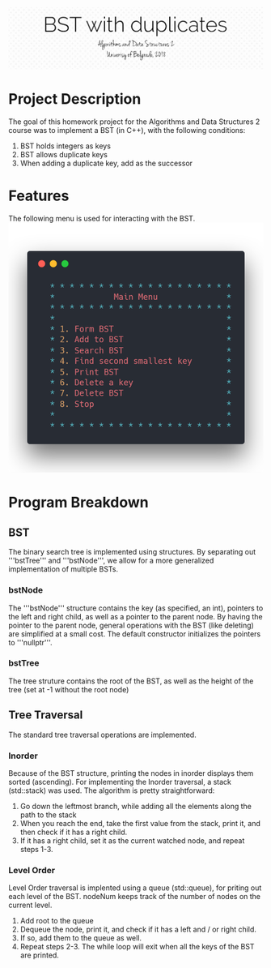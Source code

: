 ![alt text](https://raw.githubusercontent.com/zivkovicmilos/BinarySearchTree/master/img/BannerImg.jpg)

# Project Description
The goal of this homework project for the Algorithms and Data Structures 2 course was to implement a BST (in C++), with the following conditions:
1. BST holds integers as keys
2. BST allows duplicate keys
3. When adding a duplicate key, add as the successor

# Features
The following menu is used for interacting with the BST.
![alt text](https://raw.githubusercontent.com/zivkovicmilos/BinarySearchTree/master/img/menu.png)

# Program Breakdown
## BST
The binary search tree is implemented using structures. By separating out '''bstTree''' and '''bstNode''', we allow for a more generalized implementation of multiple BSTs.
### bstNode
The '''bstNode''' structure contains the key (as specified, an int), pointers to the left and right child, as well as a pointer to the parent node. By having the pointer to the parent node, general operations with the BST (like deleting) are simplified at a small cost. The default constructor initializes the pointers to '''nullptr'''.
### bstTree
The tree struture contains the root of the BST, as well as the height of the tree (set at -1 without the root node)

## Tree Traversal
The standard tree traversal operations are implemented.
### Inorder
Because of the BST structure, printing the nodes in inorder displays them sorted (ascending).
For implementing the Inorder traversal, a stack (std::stack) was used.
The algorithm is pretty straightforward:
1. Go down the leftmost branch, while adding all the elements along the path to the stack
2. When you reach the end, take the first value from the stack, print it, and then check if it has a right child.
3. If it has a right child, set it as the current watched node, and repeat steps 1-3.

### Level Order
Level Order traversal is implented using a queue (std::queue), for priting out each level of the BST.
nodeNum keeps track of the number of nodes on the current level.

1. Add root to the queue
2. Dequeue the node, print it, and check if it has a left and / or right child. 
3. If so, add them to the queue as well.
4. Repeat steps 2-3.
The while loop will exit when all the keys of the BST are printed.